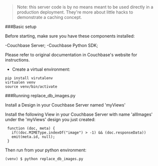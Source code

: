 > Note: this server code is by no means meant to be used directly in a production deployment. They're more about little hacks to demonstrate a caching concept.

###Basic setup

Before starting, make sure you have these components installed:

-Couchbase Server;
-Couchbase Python SDK;

Please refer to original documentation in Couchbase's website for instructions.

- Create a virtual environment: 

```
pip install virutalenv
virtualen venv
source venv/bin/activate
```

###Running replace_db_images.py

Install a Design in your Couchbase Server named 'myViews'

Install the following View in your Couchbase Server with name 'allImages' under the 'myViews' design you just created: 

```
 function (doc, meta) {
   if((doc.MIMEType.indexOf("image") > -1) && (doc.responseData)) 
   emit(meta.id, null);
 }
````

Then run from your python environment:

```
(venv) $ python replace_db_images.py
```

